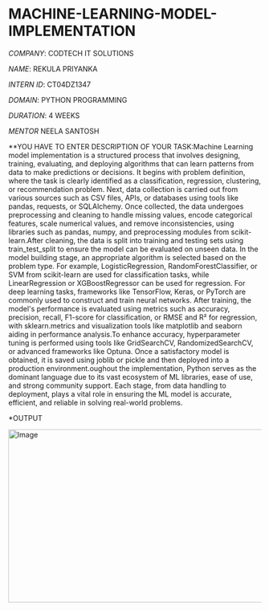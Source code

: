 # MACHINE-LEARNING-MODEL-IMPLEMENTATION

*COMPANY*: CODTECH IT SOLUTIONS

*NAME*: REKULA PRIYANKA

*INTERN ID*: CT04DZ1347

*DOMAIN*: PYTHON PROGRAMMING

*DURATION*: 4 WEEKS

*MENTOR* NEELA SANTOSH

**YOU HAVE TO ENTER DESCRIPTION OF YOUR TASK:Machine Learning model implementation is a structured process that involves designing, training, evaluating, and deploying algorithms that can learn patterns from data to make predictions or decisions. It begins with problem definition, where the task is clearly identified as a classification, regression, clustering, or recommendation problem. Next, data collection is carried out from various sources such as CSV files, APIs, or databases using tools like pandas, requests, or SQLAlchemy. Once collected, the data undergoes preprocessing and cleaning to handle missing values, encode categorical features, scale numerical values, and remove inconsistencies, using libraries such as pandas, numpy, and preprocessing modules from scikit-learn.After cleaning, the data is split into training and testing sets using train_test_split to ensure the model can be evaluated on unseen data. In the model building stage, an appropriate algorithm is selected based on the problem type. For example, LogisticRegression, RandomForestClassifier, or SVM from scikit-learn are used for classification tasks, while LinearRegression or XGBoostRegressor can be used for regression. For deep learning tasks, frameworks like TensorFlow, Keras, or PyTorch are commonly used to construct and train neural networks. After training, the model's performance is evaluated using metrics such as accuracy, precision, recall, F1-score for classification, or RMSE and R² for regression, with sklearn.metrics and visualization tools like matplotlib and seaborn aiding in performance analysis.To enhance accuracy, hyperparameter tuning is performed using tools like GridSearchCV, RandomizedSearchCV, or advanced frameworks like Optuna. Once a satisfactory model is obtained, it is saved using joblib or pickle and then deployed into a production environment.oughout the implementation, Python serves as the dominant language due to its vast ecosystem of ML libraries, ease of use, and strong community support. Each stage, from data handling to deployment, plays a vital role in ensuring the ML model is accurate, efficient, and reliable in solving real-world problems.

*OUTPUT

<img width="540" height="345" alt="Image" src="https://github.com/user-attachments/assets/e82eddcb-0d86-4322-a443-9aa147e2f0b6" />
